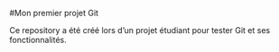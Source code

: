#Mon premier projet Git

Ce repository a été créé lors d’un projet étudiant pour tester Git et ses fonctionnalités.
